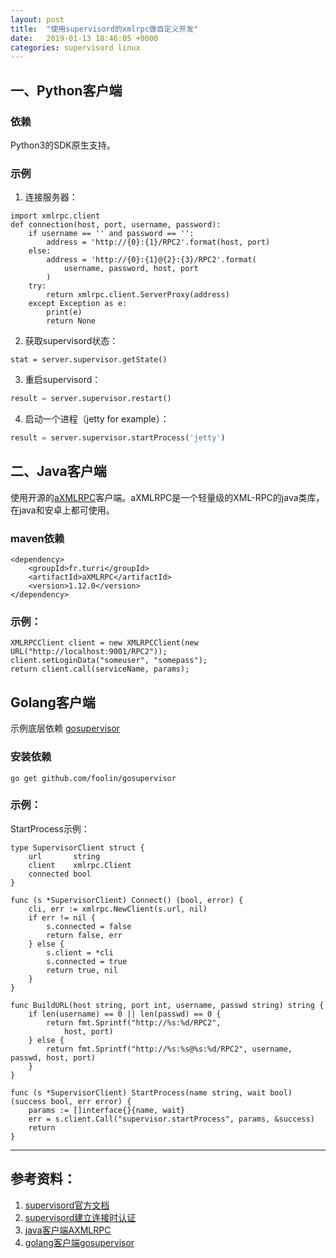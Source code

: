 ```yaml
---
layout: post
title:  "使用supervisord的xmlrpc做自定义开发"
date:   2019-01-13 18:46:05 +0000
categories: supervisord linux
---
```


## 一、Python客户端

### 依赖
Python3的SDK原生支持。

### 示例
1. 连接服务器：
```
import xmlrpc.client
def connection(host, port, username, password):
    if username == '' and password == '':
        address = 'http://{0}:{1}/RPC2'.format(host, port)
    else:
        address = 'http://{0}:{1}@{2}:{3}/RPC2'.format(
            username, password, host, port
        )
    try:
        return xmlrpc.client.ServerProxy(address)
    except Exception as e:
        print(e)
        return None
```

2. 获取supervisord状态：
```
stat = server.supervisor.getState()
```

3. 重启supervisord：
```py
result = server.supervisor.restart()
```

4. 启动一个进程（jetty for example）：
```py
result = server.supervisor.startProcess('jetty')
```

## 二、Java客户端

使用开源的[aXMLRPC](https://github.com/gturri/aXMLRPC)客户端。aXMLRPC是一个轻量级的XML-RPC的java类库，在java和安卓上都可使用。

### maven依赖
```
<dependency>
    <groupId>fr.turri</groupId>
    <artifactId>aXMLRPC</artifactId>
    <version>1.12.0</version>
</dependency>
```
### 示例：
```
XMLRPCClient client = new XMLRPCClient(new URL("http://localhost:9001/RPC2"));
client.setLoginData("someuser", "somepass");
return client.call(serviceName, params);
```

## Golang客户端
示例底层依赖 [gosupervisor](https://github.com/foolin/gosupervisor)

### 安装依赖

```
go get github.com/foolin/gosupervisor
```

### 示例：

StartProcess示例：

```
type SupervisorClient struct {
	url       string
	client    xmlrpc.Client
	connected bool
}

func (s *SupervisorClient) Connect() (bool, error) {
	cli, err := xmlrpc.NewClient(s.url, nil)
	if err != nil {
		s.connected = false
		return false, err
	} else {
		s.client = *cli
		s.connected = true
		return true, nil
	}
}

func BuildURL(host string, port int, username, passwd string) string {
	if len(username) == 0 || len(passwd) == 0 {
		return fmt.Sprintf("http://%s:%d/RPC2",
			host, port)
	} else {
		return fmt.Sprintf("http://%s:%s@%s:%d/RPC2", username, passwd, host, port)
	}
}

func (s *SupervisorClient) StartProcess(name string, wait bool) (success bool, err error) {
	params := []interface{}{name, wait}
	err = s.client.Call("supervisor.startProcess", params, &success)
	return
}

```

---

## 参考资料：
1. [supervisord官方文档](http://supervisord.org/api.html) 
2. [supervisord建立连接时认证](https://github.com/gamegos/cesi/blob/master/cesi/core/xmlrpc.py)
3. [java客户端AXMLRPC](https://github.com/gturri/aXMLRPC)
4. [golang客户端gosupervisor](https://github.com/foolin/gosupervisor)

